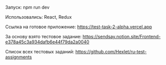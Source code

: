 
Запуск: npm run dev<br/>

Использовались: React, Redux<br/>

Cсылка на готовое приложение: https://test-task-2-alpha.vercel.app<br/>

За основу взято тестовое задание: https://sendsay.notion.site/Frontend-e378a45c3a934dafb6e44f79da2a0040

Список всех тестовых заданий: https://github.com/Hexlet/ru-test-assignments

